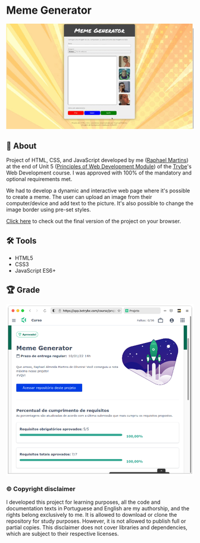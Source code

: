 # Meme Generator

![Prévia da página - Preview of the page](./preview.gif)

## :page_with_curl: About

Project of HTML, CSS, and JavaScript developed by me ([Raphael Martins](https://www.linkedin.com/in/raphaelameidamartins/)) at the end of Unit 5 ([Principles of Web Development Module](https://github.com/raphaelalmeidamartins/trybe_exercicios/tree/main/1_fundamentos-do-desv-web)) of the [Trybe](https://www.betrybe.com)'s Web Development course. I was approved with 100% of the mandatory and optional requirements met.

We had to develop a dynamic and interactive web page where it's possible to create a meme. The user can upload an image from their computer/device and add text to the picture. It's also possible to change the image border using pre-set styles.

[Click here](https://raphaelalmeidamartins.github.io/meme-generator/) to check out the final version of the project on your browser.

## :hammer_and_wrench: Tools

* HTML5
* CSS3
* JavaScript ES6+

## :trophy: Grade

![My grade of the project - Minha nota no projeto](./nota.png)

### :copyright: Copyright disclaimer

I developed this project for learning purposes, all the code and documentation texts in Portuguese and English are my authorship, and the rights belong exclusively to me. It is allowed to download or clone the repository for study purposes. However, it is not allowed to publish full or partial copies. This disclaimer does not cover libraries and dependencies, which are subject to their respective licenses.
